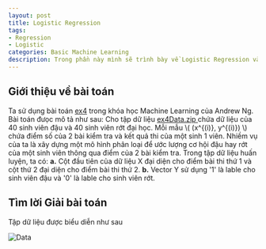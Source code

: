 ```yaml
---
layout: post
title: Logistic Regression
tags:
- Regression
- Logistic
categories: Basic Machine Learning
description: Trong phần này mình sẽ trình bày về Logistic Regression và giải vài bài toán phân loại cơ bản.
---
```

## Giới thiệu về bài toán
Ta sử dụng bài toán [ex4](http://openclassroom.stanford.edu/MainFolder/DocumentPage.php?course=MachineLearning&doc=exercises/ex4/ex4.html) trong khóa học Machine Learning của Andrew Ng. 
Bài toán đưọc mô tả như sau:
Cho tập dữ liệu [ ex4Data.zip ](http://openclassroom.stanford.edu/MainFolder/courses/MachineLearning/exercises/ex4materials/ex4Data.zip) 
chứa dữ liệu của 40 sinh viên đậu và 40 sinh viên rớt đại học. Mỗi mẫu \\( (x^{(i)}, y^{(i)}) \\)  chứa điểm số của 2 bài kiểm tra và kết quả thi của một sinh 1 viên.
Nhiềm vụ của ta là xây dựng một mô hình phân loại để ước lượng cơ hội đậu hay rớt của một sinh viên thông qua điểm của 2 bài kiểm tra.
Trong tập dữ liệu huấn luyện, ta có:
**a.** Cột đầu tiên của dữ liệu X đại diện cho điểm bài thi thứ 1 và cột thứ 2 đại diện cho điểm bài thi thứ 2.
**b.** Vector Y sử dụng '1' là lable cho sinh viên đậu và '0' là lable cho sinh viên rớt.
## Tìm lời Giải bài toán
Tập dữ liệu được biểu diễn như sau

![Data](/MLDL/assets/img/LRData.png)

